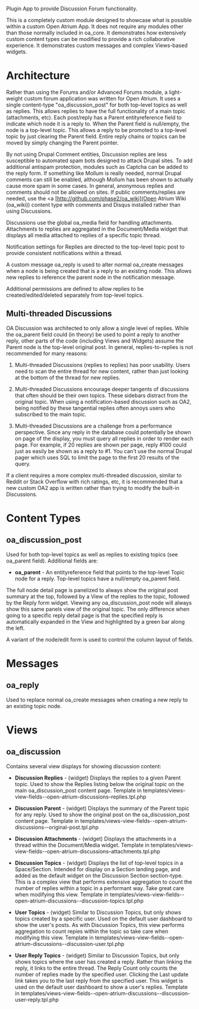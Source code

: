 Plugin App to provide Discussion Forum functionality.

This is a completely custom module designed to showcase what is possible
within a custom Open Atrium App. It does not require any modules other than
those normally included in oa_core. It demonstrates how extensively custom
content types can be modified to provide a rich collaborative experience. It
demonstrates custom messages and complex Views-based widgets.

Architecture
============

Rather than using the Forums and/or Advanced Forums module, a light-weight
custom forum application was written for Open Atrium. It uses a single
content-type "oa_discussion_post" for both top-level topics as well
as replies. This allows replies to have the full functionality of a main topic
(attachments, etc). Each post/reply has a Parent entityreference field to
indicate which node it is a reply to. When the Parent field is null/empty, the
node is a top-level topic. This allows a reply to be promoted to a top-level
topic by just clearing the Parent field. Entire reply chains or topics can be
moved by simply changing the Parent pointer.

By not using Drupal Comment entities, Discussion replies are less susceptible
to automated spam bots designed to attack Drupal sites. To add additional
antispam protection, modules such as Captcha can be added to the reply form.
If something like Mollum is really needed, normal Drupal comments can still be
enabled, although Mollum has been shown to actually cause more spam in some
cases. In general, anonymous replies and comments should not be allowed on
sites. If public comments/replies are needed, use the <a
[http://github.com/phase2/oa_wiki](Open Atrium Wiki (oa_wiki))
content type with comments and Disqus installed rather than using Discussions.

Discussions use the global oa_media field for handling attachments.
Attachments to replies are aggregated in the Document/Media widget that
displays all media attached to replies of a specific topic thread.

Notification settings for Replies are directed to the top-level topic post to
provide consistent notifications within a thread.

A custom message oa_reply is used to alter normal oa_create messages when a
node is being created that is a reply to an existing node. This allows new
replies to reference the parent node in the notification message.

Additional permissions are defined to allow replies to be
created/edited/deleted separately from top-level topics.

Multi-threaded Discussions
--------------------------

OA Discussion was architected to only allow a single level of replies. While
the oa_parent field could (in theory) be used to point a reply to another
reply, other parts of the code (including Views and Widgets) assume the Parent
node is the top-level original post. In general, replies-to-replies is not
recommended for many reasons:

1. Multi-threaded Discussions (replies to replies) has poor usability. Users
   need to scan the entire thread for new content, rather than just looking at
   the bottom of the thread for new replies.

2. Multi-threaded Discussions encourage deeper tangents of discussions that
   often should be their own topics. These sidebars distract from the original
   topic. When using a notification-based discussion such as OA2, being
   notified by these tangential replies often annoys users who subscribed to
   the main topic.

3. Multi-threaded Discussions are a challenge from a performance perspective.
   Since any reply in the database could potentially be shown on page of the
   display, you must query all replies in order to render each page. For
   example, if 20 replies are shown per page, reply #100 could just as easily
   be shown as a reply to #1. You can't use the normal Drupal pager which uses
   SQL to limit the page to the first 20 results of the query.

If a client requires a more complex multi-threaded discussion, similar to
Reddit or Stack Overflow with rich ratings, etc, it is recommended that a new
custom OA2 app is written rather than trying to modify the built-in
Discussions.

Content Types
=============

oa_discussion_post
------------------

Used for both top-level topics as well as replies to existing topics (see
oa_parent field). Additional fields are:

- **oa_parent** - An entityreference field that points to the
  top-level Topic node for a reply. Top-level topics have a null/empty
  oa_parent field.

The full node detail page is panelized to always show the original post
summary at the top, followed by a View of the replies to the topic, followed
by the Reply form widget. Viewing any oa_discussion_post node will always show
this same panels view of the original topic. The only difference when going to
a specific reply detail page is that the specified reply is automatically
expanded in the View and highlighted by a green bar along the left.</p>

A variant of the node/edit form is used to control the column layout of
fields.

Messages
========

oa_reply
--------

Used to replace normal oa_create messages when creating a new reply to an
existing topic node.

Views
=====

oa_discussion
-------------

Contains several view displays for showing discussion content:

- **Discussion Replies** - (widget) Displays the replies to a
  given Parent topic. Used to show the Replies listing below the original
  topic on the main oa_discussion_post content page. Template in
  templates/views-view-fields--open-atrium-discussions–replies.tpl.php

- **Discussion Parent** - (widget) Displays the summary of the
  Parent topic for any reply. Used to show the original post on the
  oa_discussion_post content page. Template in
  templates/views-view-fields--open-atrium-discussions--original-post.tpl.php

- **Discussion Attachments** - (widget) Displays the
  attachments in a thread within the Document/Media widget. Template in
  templates/views-view-fields--open-atrium-discussions–attachments.tpl.php

- **Discussion Topics** - (widget) Displays the list of
  top-level topics in a Space/Section. Intended for display on a Section
  landing page, and added as the default widget on the Discussion Section
  section-type. This is a complex view that performs extensive aggregation to
  count the number of replies within a topic in a performant way. Take great
  care when modifying this view. Template in
  templates/views-view-fields--open-atrium-discussions--discussion-topics.tpl.php

- **User Topics** - (widget) Similar to Discussion Topics, but
  only shows topics created by a specific user. Used on the default user
  dashboard to show the user's posts. As with Discussion Topics, this view
  performs aggregation to count repies within the topic so take care when
  modifying this view. Template in
  templates/views-view-fields--open-atrium-discussions--discussion-user.tpl.php

- **User Reply Topics** - (widget) Similar to Discussion
  Topics, but only shows topics where the user has created a reply. Rather
  than linking the reply, it links to the entire thread. The Reply Count only
  counts the number of replies made by the specified user. Clicking the Last
  update link takes you to the last reply from the specified user. This widget
  is used on the default user dashboard to show a user's replies. Template in
  templates/views-view-fields--open-atrium-discussions--discussion-user-reply.tpl.php

